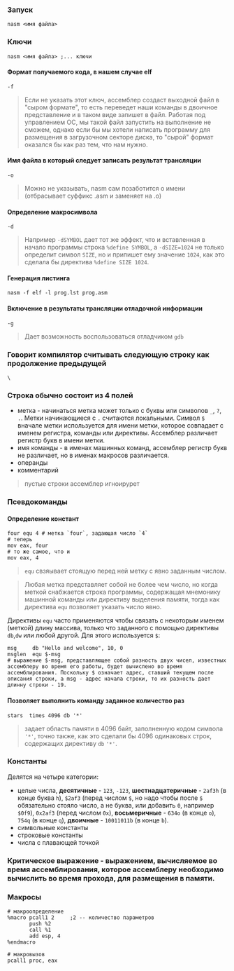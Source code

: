 ### Запуск
```
nasm <имя файла>
```
### Ключи
```
nasm <имя файла> ;... ключи
```
#### Формат получаемого кода, в нашем случае elf
`-f`
> Если не указать этот ключ, ассемблер создаст выходной файл в "сыром формате", то есть переведет наши команды в двоичное представление и в таком виде запишет в файл. Работая под управлением ОС, мы такой файл запустить на выполнение не сможем, однако если бы мы хотели написать программу для размещения в загрузочном секторе диска, то "сырой" формат оказался бы как раз тем, что нам нужно.
#### Имя файла в который следует записать результат трансляции
`-o`
> Можно не указывать, nasm сам позаботится о имени (отбрасывает суффикс .asm и заменяет на .o)
#### Определение макросимвола
`-d`
> Например `-dSYMBOL` дает тот же эффект, что и вставленная в начало программы строка `%define SYMBOL`, а `-dSIZE=1024` не только определит символ `SIZE`, но и припишет ему значение `1024`, как это сделала бы директива `%define SIZE 1024`.
#### Генерация листинга
`nasm -f elf -l prog.lst prog.asm`
#### Включение в результаты трансляции отладочной информации 
`-g`
> Дает возможность воспользоваться отладчиком `gdb`

### Говорит компилятор считывать следующую строку как продолжение предыдущей
`\`
### Строка обычно состоит из 4 полей
* метка - начинаться метка может только с буквы или символов `_`, `?`, `.`. Метки начинающиеся с `.` считаются локальными. Символ `$` вначале метки используется для имени метки, которое совпадает с именем регистра, команды или директивы. Ассемблер различает регистр букв в имени метки.
* имя команды - в именах машинных команд, ассемблер регистр букв не различает, но в именах макросов различается.
* операнды
* комментарий
> пустые строки ассемблер игноирурет
### Псевдокоманды
#### Определение констант
```
four equ 4 # метка `four`, задающая число `4`
# теперь 
mov eax, four
# то же самое, что и 
mov eax, 4
```
> `equ` свзяывает стоящую перед ней метку с явно заданным числом.

> Любая метка представляет собой не более чем число, но когда меткой снабжается строка программы, содержащая мнемонику машинной команды или директиву выделения памяти, тогда как директива `equ` позволяет указать число явно.

Директивы `equ` часто применяются чтобы связать с некоторым именем (меткой) длину массива, только что заданного с помощью директивы `db`,`dw` или любой другой. Для этого используется `$`:
```
msg     db "Hello and welcome", 10, 0
msglen  equ $-msg
# выражение $-msg, представляющее собой разность двух чисел, известных ассемблеру во время его работы, будет вычислено во время ассемблирования. Поскольку $ означает адрес, ставший текущем после описания строки, а msg - адрес начала строки, то их разность дает длинну строки - 19.
```
#### Позволяет выполнить команду заданное количество раз
`stars  times 4096 db '*'`
> задает область памяти в 4096 байт, заполненную кодом символа `'*'`, точно также, как это сделали бы 4096 одинаковых строк, содержащих директиву `db` `'*'`.

### Константы
Делятся на четыре категории:
* целые числа, **десятичные** - `123`, `-123`, **шестнадцатеричные** - `2af3h` (в конце буква `h`), `$2af3` (перед числом `$`, но надо чтобы после `$` обязательно стояло число, а не буква, или добавить `0`, например `$0f9`), `0x2af3` (перед числом `0x`), **восьмеричные** - `634o` (в конце `o`), `754q` (в конце `q`), **двоичные** - `10011011b` (в конце `b`).  
* символьные константы
* строковые константы 
* числа с плавающей точкой
### Критическое выражение - выражением, вычисляемое во время ассемблирования, которое ассемблеру необходимо вычислить во время прохода, для размещения в памяти.
### Макросы
```
# макроопределение
%macro pcall1 2     ;2 -- количество параметров
       push %2
       call %1
       add esp, 4
%endmacro

# макровызов
pcall1 proc, eax
```
